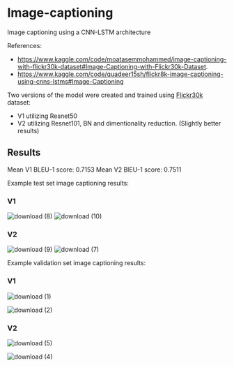 # Image-captioning
Image captioning using a CNN-LSTM architecture

References:
* https://www.kaggle.com/code/moatasemmohammed/image-captioning-with-flickr30k-dataset#Image-Captioning-with-Flickr30k-Dataset.
* https://www.kaggle.com/code/quadeer15sh/flickr8k-image-captioning-using-cnns-lstms#Image-Captioning

Two versions of the model were created and trained using [Flickr30k](https://www.kaggle.com/datasets/hsankesara/flickr-image-dataset/data) dataset:
* V1 utilizing Resnet50
* V2 utilizing Resnet101, BN and dimentionality reduction. (Slightly better results)

## Results
Mean V1 BLEU-1 score: 0.7153
Mean V2 BlEU-1 score: 0.7511

Example test set image captioning results:
### V1

![download (8)](https://github.com/O-Okasha/Image-captioning/assets/57796344/41b1c3ab-908f-4c07-91c3-9c44e211faed)
![download (10)](https://github.com/O-Okasha/Image-captioning/assets/57796344/3146faef-fb7d-4af5-b57c-b42b923afc9a)

### V2

![download (9)](https://github.com/O-Okasha/Image-captioning/assets/57796344/13a7c527-5ad5-48f5-8f52-7ffdcf58670c)
![download (7)](https://github.com/O-Okasha/Image-captioning/assets/57796344/4c94842e-d47d-43bc-9aba-c9f09b630c15)

Example validation set image captioning results:

### V1

![download (1)](https://github.com/O-Okasha/Image-captioning/assets/57796344/1f8dba4b-36dc-40dc-98e7-a3f43d953e0b)

![download (2)](https://github.com/O-Okasha/Image-captioning/assets/57796344/fd8ef41d-1360-4fe7-8e8e-3cb72ecdd731)

### V2

![download (5)](https://github.com/O-Okasha/Image-captioning/assets/57796344/c9cc6bad-4aed-43a5-9b4c-e2a27de290be)

![download (4)](https://github.com/O-Okasha/Image-captioning/assets/57796344/825e2ea5-5d6c-4246-829d-1ef9257891c5)


